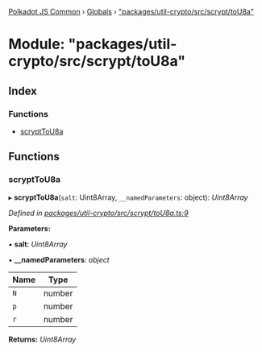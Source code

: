 [Polkadot JS Common](../README.md) › [Globals](../globals.md) › ["packages/util-crypto/src/scrypt/toU8a"](_packages_util_crypto_src_scrypt_tou8a_.md)

# Module: "packages/util-crypto/src/scrypt/toU8a"

## Index

### Functions

* [scryptToU8a](_packages_util_crypto_src_scrypt_tou8a_.md#scrypttou8a)

## Functions

###  scryptToU8a

▸ **scryptToU8a**(`salt`: Uint8Array, `__namedParameters`: object): *Uint8Array*

*Defined in [packages/util-crypto/src/scrypt/toU8a.ts:9](https://github.com/polkadot-js/common/blob/e5dd55e4/packages/util-crypto/src/scrypt/toU8a.ts#L9)*

**Parameters:**

▪ **salt**: *Uint8Array*

▪ **__namedParameters**: *object*

Name | Type |
------ | ------ |
`N` | number |
`p` | number |
`r` | number |

**Returns:** *Uint8Array*
